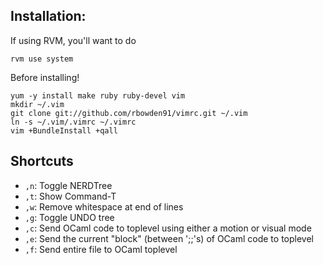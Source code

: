 ## Installation:

If using RVM, you'll want to do

    rvm use system

Before installing!

    yum -y install make ruby ruby-devel vim
    mkdir ~/.vim
    git clone git://github.com/rbowden91/vimrc.git ~/.vim
    ln -s ~/.vim/.vimrc ~/.vimrc
    vim +BundleInstall +qall

## Shortcuts

* `,n`: Toggle NERDTree
* `,t`: Show Command-T
* `,w`: Remove whitespace at end of lines
* `,g`: Toggle UNDO tree
* `,c`: Send OCaml code to toplevel using either a motion or visual mode
* `,e`: Send the current "block" (between ';;'s) of OCaml code to toplevel
* `,f`: Send entire file to OCaml toplevel
